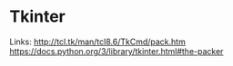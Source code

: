 # Tkinter

Links:
http://tcl.tk/man/tcl8.6/TkCmd/pack.htm
https://docs.python.org/3/library/tkinter.html#the-packer
